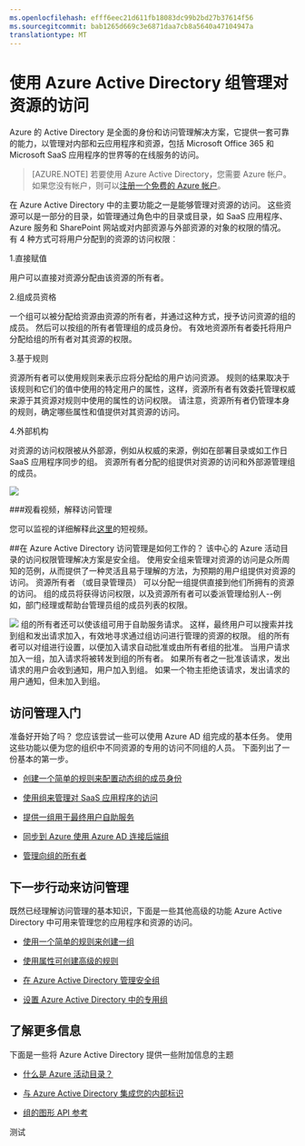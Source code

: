 ```yaml
---
ms.openlocfilehash: efff6eec21d611fb18083dc99b2bd27b37614f56
ms.sourcegitcommit: bab1265d669c3e6871daa7cb8a5640a47104947a
translationtype: MT
---
```

<properties 
    pageTitle="使用 Azure Active Directory 组管理对资源的访问 |Microsoft Azure" 
    description="解释如何使用 Azure AD 中访问管理组的主题。" 
    services="active-directory" 
    documentationCenter="" 
    authors="femila" 
    manager="swadhwa" 
    editor=""
    tags="azure-classic-portal"/>

<tags 
    ms.service="active-directory" 
    ms.workload="identity" 
    ms.tgt_pltfrm="na" 
    ms.devlang="na" 
    ms.topic="article" 
    ms.date="08/14/2015" 
    ms.author="femila"/>


# 使用 Azure Active Directory 组管理对资源的访问

Azure 的 Active Directory 是全面的身份和访问管理解决方案，它提供一套可靠的能力，以管理对内部和云应用程序和资源，包括 Microsoft Office 365 和 Microsoft SaaS 应用程序的世界等的在线服务的访问。


> [AZURE.NOTE] 若要使用 Azure Active Directory，您需要 Azure 帐户。 如果您没有帐户，则可以[注册一个免费的 Azure 帐户](http://azure.microsoft.com/pricing/free-trial/)。


在 Azure Active Directory 中的主要功能之一是能够管理对资源的访问。 这些资源可以是一部分的目录，如管理通过角色中的目录或目录，如 SaaS 应用程序、 Azure 服务和 SharePoint 网站或对内部资源与外部资源的对象的权限的情况。
有 4 种方式可将用户分配到的资源的访问权限︰


1\.直接赋值

用户可以直接对资源分配由该资源的所有者。

2\.组成员资格

一个组可以被分配给资源由资源的所有者，并通过这种方式，授予访问资源的组的成员。 然后可以按组的所有者管理组的成员身份。 有效地资源所有者委托将用户分配给组的所有者对其资源的权限。

3\.基于规则

资源所有者可以使用规则来表示应将分配给的用户访问资源。 规则的结果取决于该规则和它们的值中使用的特定用户的属性，这样，资源所有者有效委托管理权威来源于其资源对规则中使用的属性的访问权限。 请注意，资源所有者仍管理本身的规则，确定哪些属性和值提供对其资源的访问。

4\.外部机构

对资源的访问权限被从外部源，例如从权威的来源，例如在部署目录或如工作日 SaaS 应用程序同步的组。 资源所有者分配的组提供对资源的访问和外部源管理组的成员。

  ![](./media/active-directory-access-management-groups/access-management-overview.png)


###观看视频，解释访问管理

您可以监视的详细解释此[这里](http://channel9.msdn.com/Series/Azure-Active-Directory-Videos-Demos/Azure-AD--Introduction-to-Dynamic-Memberships-for-Groups)的短视频。

##在 Azure Active Directory 访问管理是如何工作的？
该中心的 Azure 活动目录的访问权限管理解决方案是安全组。 使用安全组来管理对资源的访问是众所周知的范例，从而提供了一种灵活且易于理解的方法，为预期的用户组提供对资源的访问。 资源所有者 （或目录管理员） 可以分配一组提供直接到他们所拥有的资源的访问。 组的成员将获得访问权限，以及资源所有者可以委派管理给别人--例如，部门经理或帮助台管理员组的成员列表的权限。

![](./media/active-directory-access-management-groups/active-directory-access-management-works.png)
组的所有者还可以使该组可用于自助服务请求。 这样，最终用户可以搜索并找到组和发出请求加入，有效地寻求通过组访问进行管理的资源的权限。 组的所有者可以对组进行设置，以便加入请求自动批准或由所有者组的批准。 当用户请求加入一组，加入请求将被转发到组的所有者。 如果所有者之一批准该请求，发出请求的用户会收到通知，用户加入到组。 如果一个物主拒绝该请求，发出请求的用户通知，但未加入到组。


## 访问管理入门
准备好开始了吗？ 您应该尝试一些可以使用 Azure AD 组完成的基本任务。 使用这些功能以便为您的组织中不同资源的专用的访问不同组的人员。 下面列出了一份基本的第一步。


* [创建一个简单的规则来配置动态组的成员身份](active-directory-accessmanagement-simplerulegroup.md)

* [使用组来管理对 SaaS 应用程序的访问](active-directory-accessmanagement-group-saasapps.md)

* [提供一组用于最终用户自助服务](active-directory-accessmanagement-self-service-group-management.md)

* [同步到 Azure 使用 Azure AD 连接后端组](active-directory-aadconnect.md)

* [管理向组的所有者](active-directory-accessmanagement-managing-group-owners.md) 


## 下一步行动来访问管理
既然已经理解访问管理的基本知识，下面是一些其他高级的功能 Azure Active Directory 中可用来管理您的应用程序和资源的访问。

* [使用一个简单的规则来创建一组](active-directory-accessmanagement-simplerulegroup.md) 

* [使用属性可创建高级的规则](active-directory-accessmanagement-groups-with-advanced-rules.md)

* [在 Azure Active Directory 管理安全组](active-directory-accessmanagement-manage-groups.md)

* [设置 Azure Active Directory 中的专用组](active-directory-accessmanagement-dedicated-groups.md)


## 了解更多信息
下面是一些将 Azure Active Directory 提供一些附加信息的主题 

* [什么是 Azure 活动目录？](active-directory-whatis.md)

* [与 Azure Active Directory 集成您的内部标识](active-directory-aadconnect.md)

* [组的图形 API 参考](https://msdn.microsoft.com/Library/Azure/Ad/Graph/api/groups-operations#GroupFunctions)

测试
